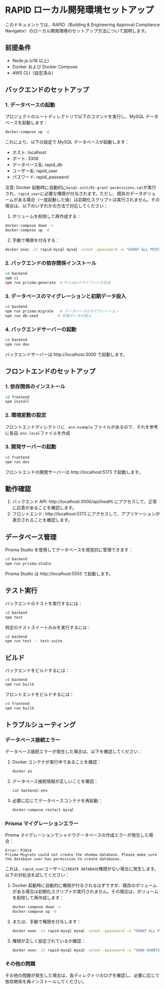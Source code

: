 # RAPID ローカル開発環境セットアップ

このドキュメントでは、RAPID（Building & Engineering Approval Compliance Navigator）のローカル開発環境のセットアップ方法について説明します。

## 前提条件

- Node.js (v18 以上)
- Docker および Docker Compose
- AWS CLI（設定済み）

## バックエンドのセットアップ

### 1. データベースの起動

プロジェクトのルートディレクトリで以下のコマンドを実行し、MySQL データベースを起動します：

```bash
docker-compose up -d
```

これにより、以下の設定で MySQL データベースが起動します：

- ホスト: localhost
- ポート: 3306
- データベース名: rapid_db
- ユーザー名: rapid_user
- パスワード: rapid_password

注意: Docker 起動時に自動的に`mysql-init/01-grant-permissions.sql`が実行され、`rapid_user`に必要な権限が付与されます。ただし、既存のデータボリュームがある場合（一度起動した後）は初期化スクリプトは実行されません。その場合は、以下のいずれかの方法で対応してください：

1. ボリュームを削除して再作成する：

```bash
docker-compose down -v
docker-compose up -d
```

2. 手動で権限を付与する：

```bash
docker exec -it rapid-mysql mysql -uroot -ppassword -e "GRANT ALL PRIVILEGES ON *.* TO 'rapid_user'@'%'; FLUSH PRIVILEGES;"
```

### 2. バックエンドの依存関係インストール

```bash
cd backend
npm ci
npm run prisma:generate  # Prismaクライアントの生成
```

### 3. データベースのマイグレーションと初期データ投入

```bash
cd backend
npm run prisma:migrate   # データベースのマイグレーション
npm run db:seed         # 初期データの投入
```

### 4. バックエンドサーバーの起動

```bash
cd backend
npm run dev
```

バックエンドサーバーは http://localhost:3000 で起動します。

## フロントエンドのセットアップ

### 1. 依存関係のインストール

```bash
cd frontend
npm install
```

### 2. 環境変数の設定

フロントエンドディレクトリに `.env.example` ファイルがあるので、それを参考に各自`.env.local`ファイルを作成

### 3. 開発サーバーの起動

```bash
cd frontend
npm run dev
```

フロントエンドの開発サーバーは http://localhost:5173 で起動します。

## 動作確認

1. バックエンド API: http://localhost:3000/api/health にアクセスして、正常に応答があることを確認します。
2. フロントエンド: http://localhost:5173 にアクセスして、アプリケーションが表示されることを確認します。

## データベース管理

Prisma Studio を使用してデータベースを視覚的に管理できます：

```bash
cd backend
npm run prisma:studio
```

Prisma Studio は http://localhost:5555 で起動します。

## テスト実行

バックエンドのテストを実行するには：

```bash
cd backend
npm test
```

特定のテストスイートのみを実行するには：

```bash
cd backend
npm run test -- test-suite
```

## ビルド

バックエンドをビルドするには：

```bash
cd backend
npm run build
```

フロントエンドをビルドするには：

```bash
cd frontend
npm run build
```

## トラブルシューティング

### データベース接続エラー

データベース接続エラーが発生した場合は、以下を確認してください：

1. Docker コンテナが実行中であることを確認：

   ```bash
   docker ps
   ```

2. データベース接続情報が正しいことを確認：

   ```bash
   cat backend/.env
   ```

3. 必要に応じてデータベースコンテナを再起動：
   ```bash
   docker-compose restart mysql
   ```

### Prisma マイグレーションエラー

Prisma マイグレーションでシャドウデータベースの作成エラーが発生した場合：

```
Error: P3014
Prisma Migrate could not create the shadow database. Please make sure the database user has permission to create databases.
```

これは、`rapid_user`ユーザーに`CREATE DATABASE`権限がない場合に発生します。以下の対処法を試してください：

1. Docker 起動時に自動的に権限が付与されるはずですが、既存のボリュームがある場合は初期化スクリプトが実行されません。その場合は、ボリュームを削除して再作成します：

   ```bash
   docker-compose down -v
   docker-compose up -d
   ```

2. または、手動で権限を付与します：

   ```bash
   docker exec -it rapid-mysql mysql -uroot -ppassword -e "GRANT ALL PRIVILEGES ON *.* TO 'rapid_user'@'%'; FLUSH PRIVILEGES;"
   ```

3. 権限が正しく設定されているか確認：
   ```bash
   docker exec -it rapid-mysql mysql -uroot -ppassword -e "SHOW GRANTS FOR 'rapid_user'@'%';"
   ```

### その他の問題

その他の問題が発生した場合は、各ディレクトリのログを確認し、必要に応じて依存関係を再インストールしてください。

